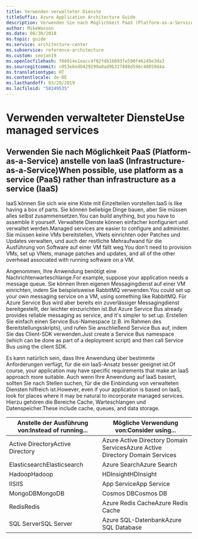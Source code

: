 ```yaml
---
title: Verwenden verwalteter Dienste
titleSuffix: Azure Application Architecture Guide
description: Verwenden Sie nach Möglichkeit PaaS (Platform-as-a-Service) anstelle von IaaS (Infrastructure-as-a-Service).
author: MikeWasson
ms.date: 08/30/2018
ms.topic: guide
ms.service: architecture-center
ms.subservice: reference-architecture
ms.custom: seojan19
ms.openlocfilehash: f08914e1eacc4f02fdb16093fe590f46249e3da3
ms.sourcegitcommit: c053e6edb429299a0ad9b327888d596c48859d4a
ms.translationtype: HT
ms.contentlocale: de-DE
ms.lasthandoff: 03/20/2019
ms.locfileid: "58249535"
---
```

# <a name="use-managed-services"></a><span data-ttu-id="4a592-103">Verwenden verwalteter Dienste</span><span class="sxs-lookup"><span data-stu-id="4a592-103">Use managed services</span></span>

## <a name="when-possible-use-platform-as-a-service-paas-rather-than-infrastructure-as-a-service-iaas"></a><span data-ttu-id="4a592-104">Verwenden Sie nach Möglichkeit PaaS (Platform-as-a-Service) anstelle von IaaS (Infrastructure-as-a-Service)</span><span class="sxs-lookup"><span data-stu-id="4a592-104">When possible, use platform as a service (PaaS) rather than infrastructure as a service (IaaS)</span></span>

<span data-ttu-id="4a592-105">IaaS können Sie sich wie eine Kiste mit Einzelteilen vorstellen.</span><span class="sxs-lookup"><span data-stu-id="4a592-105">IaaS is like having a box of parts.</span></span> <span data-ttu-id="4a592-106">Sie können beliebige Dinge bauen, aber Sie müssen alles selbst zusammensetzen.</span><span class="sxs-lookup"><span data-stu-id="4a592-106">You can build anything, but you have to assemble it yourself.</span></span> <span data-ttu-id="4a592-107">Verwaltete Dienste können einfacher konfiguriert und verwaltet werden.</span><span class="sxs-lookup"><span data-stu-id="4a592-107">Managed services are easier to configure and administer.</span></span> <span data-ttu-id="4a592-108">Sie müssen keine VMs bereitstellen, VNets einrichten oder Patches und Updates verwalten, und auch der restliche Mehraufwand für die Ausführung von Software auf einer VM fällt weg.</span><span class="sxs-lookup"><span data-stu-id="4a592-108">You don't need to provision VMs, set up VNets, manage patches and updates, and all of the other overhead associated with running software on a VM.</span></span>

<span data-ttu-id="4a592-109">Angenommen, Ihre Anwendung benötigt eine Nachrichtenwarteschlange.</span><span class="sxs-lookup"><span data-stu-id="4a592-109">For example, suppose your application needs a message queue.</span></span> <span data-ttu-id="4a592-110">Sie können Ihren eigenen Messagingdienst auf einer VM einrichten, indem Sie beispielsweise RabbitMQ verwenden.</span><span class="sxs-lookup"><span data-stu-id="4a592-110">You could set up your own messaging service on a VM, using something like RabbitMQ.</span></span> <span data-ttu-id="4a592-111">Für Azure Service Bus wird aber bereits ein zuverlässiger Messagingdienst bereitgestellt, der leichter einzurichten ist.</span><span class="sxs-lookup"><span data-stu-id="4a592-111">But Azure Service Bus already provides reliable messaging as service, and it's simpler to set up.</span></span> <span data-ttu-id="4a592-112">Erstellen Sie einfach einen Service Bus-Namespace (z.B. im Rahmen des Bereitstellungsskripts), und rufen Sie anschließend Service Bus auf, indem Sie das Client-SDK verwenden.</span><span class="sxs-lookup"><span data-stu-id="4a592-112">Just create a Service Bus namespace (which can be done as part of a deployment script) and then call Service Bus using the client SDK.</span></span>

<span data-ttu-id="4a592-113">Es kann natürlich sein, dass Ihre Anwendung über bestimmte Anforderungen verfügt, für die ein IaaS-Ansatz besser geeignet ist.</span><span class="sxs-lookup"><span data-stu-id="4a592-113">Of course, your application may have specific requirements that make an IaaS approach more suitable.</span></span> <span data-ttu-id="4a592-114">Auch wenn Ihre Anwendung auf IaaS basiert, sollten Sie nach Stellen suchen, für die die Einbindung von verwalteten Diensten hilfreich ist.</span><span class="sxs-lookup"><span data-stu-id="4a592-114">However, even if your application is based on IaaS, look for places where it may be natural to incorporate managed services.</span></span> <span data-ttu-id="4a592-115">Hierzu gehören die Bereiche Cache, Warteschlangen und Datenspeicher.</span><span class="sxs-lookup"><span data-stu-id="4a592-115">These include cache, queues, and data storage.</span></span>

| <span data-ttu-id="4a592-116">Anstelle der Ausführung von:</span><span class="sxs-lookup"><span data-stu-id="4a592-116">Instead of running...</span></span> | <span data-ttu-id="4a592-117">Mögliche Verwendung von:</span><span class="sxs-lookup"><span data-stu-id="4a592-117">Consider using...</span></span> |
|-----------------------|-------------|
| <span data-ttu-id="4a592-118">Active Directory</span><span class="sxs-lookup"><span data-stu-id="4a592-118">Active Directory</span></span> | <span data-ttu-id="4a592-119">Azure Active Directory Domain Services</span><span class="sxs-lookup"><span data-stu-id="4a592-119">Azure Active Directory Domain Services</span></span> |
| <span data-ttu-id="4a592-120">Elasticsearch</span><span class="sxs-lookup"><span data-stu-id="4a592-120">Elasticsearch</span></span> | <span data-ttu-id="4a592-121">Azure Search</span><span class="sxs-lookup"><span data-stu-id="4a592-121">Azure Search</span></span> |
| <span data-ttu-id="4a592-122">Hadoop</span><span class="sxs-lookup"><span data-stu-id="4a592-122">Hadoop</span></span> | <span data-ttu-id="4a592-123">HDInsight</span><span class="sxs-lookup"><span data-stu-id="4a592-123">HDInsight</span></span> |
| <span data-ttu-id="4a592-124">IIS</span><span class="sxs-lookup"><span data-stu-id="4a592-124">IIS</span></span> | <span data-ttu-id="4a592-125">App Service</span><span class="sxs-lookup"><span data-stu-id="4a592-125">App Service</span></span> |
| <span data-ttu-id="4a592-126">MongoDB</span><span class="sxs-lookup"><span data-stu-id="4a592-126">MongoDB</span></span> | <span data-ttu-id="4a592-127">Cosmos DB</span><span class="sxs-lookup"><span data-stu-id="4a592-127">Cosmos DB</span></span> |
| <span data-ttu-id="4a592-128">Redis</span><span class="sxs-lookup"><span data-stu-id="4a592-128">Redis</span></span> | <span data-ttu-id="4a592-129">Azure Redis Cache</span><span class="sxs-lookup"><span data-stu-id="4a592-129">Azure Redis Cache</span></span> |
| <span data-ttu-id="4a592-130">SQL Server</span><span class="sxs-lookup"><span data-stu-id="4a592-130">SQL Server</span></span> | <span data-ttu-id="4a592-131">Azure SQL-Datenbank</span><span class="sxs-lookup"><span data-stu-id="4a592-131">Azure SQL Database</span></span> |
